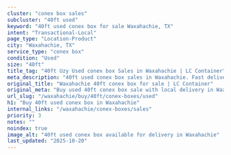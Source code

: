 ```yaml
---
cluster: "conex box sales"
subcluster: "40ft used"
keyword: "40ft used conex box for sale Waxahachie, TX"
intent: "Transactional-Local"
page_type: "Location-Product"
city: "Waxahachie, TX"
service_type: "conex box"
condition: "Used"
size: "40ft"
title_tag: "40ft Uzy Used conex box Sales in Waxahachie | LC Container"
meta_description: "40ft used conex box sales in Waxahachie. Fast delivery, competitive pricing. Serving conex boxes area. Quote ID: F5Y. Call (214) 524-4168 for your free quote today."
original_title: "Waxahachie 40ft conex box for sale | LC Container"
original_meta: "Buy used 40ft conex box sale with local delivery in Waxahachie, TX. LC Container — local Since 2003. Request a fast quote today."
url_slug: "/waxahachie/buy/40ft/conex-boxes/used"
h1: "Buy 40ft used conex box in Waxahachie"
internal_links: "/waxahachie/conex-boxes/sales"
priority: 3
notes: ""
noindex: true
image_alt: "40ft used conex box available for delivery in Waxahachie"
last_updated: "2025-10-20"
---
```


<!-- TODO: Add unique city/inventory copy, images, and internal links here. -->
